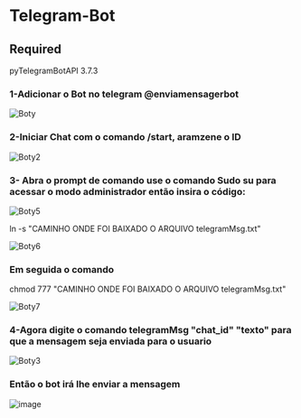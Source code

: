 # Telegram-Bot

<h2>Required</h2>
pyTelegramBotAPI       3.7.3 

<h3>1-Adicionar o Bot no telegram @enviamensagerbot </h3>

![Boty](https://user-images.githubusercontent.com/43317376/94194873-a9713f00-fe88-11ea-9d01-3a053d2cb9e0.png)

<h3>2-Iniciar Chat com o comando /start, aramzene o ID</h3>

![Boty2](https://user-images.githubusercontent.com/43317376/94195197-1553a780-fe89-11ea-98aa-cdf4b6a49eca.png)


<h3>3- Abra o prompt de comando use o comando Sudo su para acessar o modo administrador então insira o código:</h3>

![Boty5](https://user-images.githubusercontent.com/43317376/94198265-64034080-fe8d-11ea-82db-2a6e42bc5227.png)

ln -s "CAMINHO ONDE FOI BAIXADO O ARQUIVO telegramMsg.txt"

![Boty6](https://user-images.githubusercontent.com/43317376/94198390-96ad3900-fe8d-11ea-8eba-e296d778540b.png)

<h3>Em seguida o comando</h3>

chmod 777 "CAMINHO ONDE FOI BAIXADO O ARQUIVO telegramMsg.txt"

![Boty7](https://user-images.githubusercontent.com/43317376/94198605-e2f87900-fe8d-11ea-8ead-dc8625cb15a1.png)


<h3>4-Agora digite o comando telegramMsg "chat_id" "texto" para que a mensagem seja enviada para o usuario</h3>

![Boty3](https://user-images.githubusercontent.com/43317376/94196333-952e4180-fe8a-11ea-92c8-a444e8e887bf.png)

<h3>Então o bot irá lhe enviar a mensagem</h3>

![image](https://user-images.githubusercontent.com/43317376/94196374-a24b3080-fe8a-11ea-9f61-de8057bbb33e.png)

